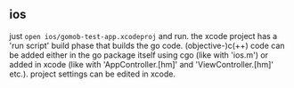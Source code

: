 ## ios

just `open ios/gomob-test-app.xcodeproj` and run. the xcode project has a 'run
script' build phase that builds the go code. (objective-)c(++) code can be
added either in the go package itself using cgo (like with 'ios.m') or added in
xcode (like with 'AppController.[hm]' and 'ViewController.[hm]' etc.). project
settings can be edited in xcode.
